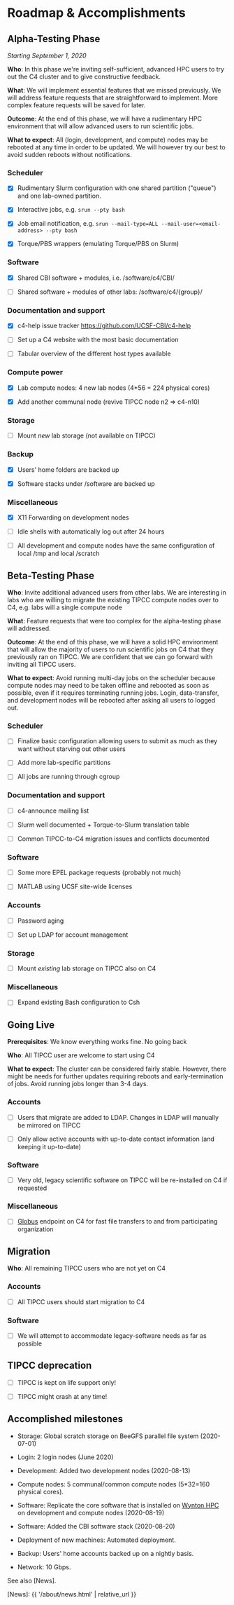 # Roadmap & Accomplishments

## Alpha-Testing Phase

_Starting September 1, 2020_  

**Who**: In this phase we're inviting self-sufficient, advanced HPC users to try out the C4 cluster and to give constructive feedback.

**What**: We will implement essential features that we missed previously.  We will address feature requests that are straightforward to implement.  More complex feature requests will be saved for later.

**Outcome**: At the end of this phase, we will have a rudimentary HPC environment that will allow advanced users to run scientific jobs.

**What to expect**: All (login, development, and compute) nodes may be rebooted at any time in order to be updated.  We will however try our best to avoid sudden reboots without notifications.


### Scheduler

* [x] Rudimentary Slurm configuration with one shared partition ("queue") and one lab-owned partition.

* [x] Interactive jobs, e.g. `srun --pty bash`

* [x] Job email notification, e.g. `srun --mail-type=ALL --mail-user=<email-address> --pty bash`

* [x] Torque/PBS wrappers (emulating Torque/PBS on Slurm)

### Software

* [x] Shared CBI software + modules, i.e. /software/c4/CBI/

* [ ] Shared software + modules of other labs: /software/c4/{group}/

### Documentation and support

* [x] c4-help issue tracker <https://github.com/UCSF-CBI/c4-help>

* [ ] Set up a C4 website with the most basic documentation

* [ ] Tabular overview of the different host types available

### Compute power

* [x] Lab compute nodes: 4 new lab nodes (4*56 = 224 physical cores)

* [x] Add another communal node (revive TIPCC node n2 => c4-n10)

### Storage

* [ ] Mount _new_ lab storage (not available on TIPCC)

### Backup

* [x] Users' home folders are backed up

* [x] Software stacks under /software are backed up

### Miscellaneous

* [x] X11 Forwarding on development nodes

* [ ] Idle shells with automatically log out after 24 hours

* [ ] All development and compute nodes have the same configuration of local /tmp and local /scratch


## Beta-Testing Phase

**Who**: Invite additional advanced users from other labs.  We are interesting in labs who are willing to migrate the existing TIPCC compute nodes over to C4, e.g. labs will a single compute node

**What**: Feature requests that were too complex for the alpha-testing phase will addressed.

**Outcome**: At the end of this phase, we will have a solid HPC environment that will allow the majority of users to run scientific jobs on C4 that they previously ran on TIPCC.  We are confident that we can go forward with inviting all TIPCC users.

**What to expect**: Avoid running multi-day jobs on the scheduler because compute nodes may need to be taken offline and rebooted as soon as possible, even if it requires terminating running jobs.  Login, data-transfer, and development nodes will be rebooted after asking all users to logged out.


### Scheduler

* [ ] Finalize basic configuration allowing users to submit as much as they want without starving out other users

* [ ] Add more lab-specific partitions

* [ ] All jobs are running through cgroup

### Documentation and support

* [ ] c4-announce mailing list

* [ ] Slurm well documented + Torque-to-Slurm translation table

* [ ] Common TIPCC-to-C4 migration issues and conflicts documented

### Software

* [ ] Some more EPEL package requests (probably not much)

* [ ] MATLAB using UCSF site-wide licenses

### Accounts

* [ ] Password aging

* [ ] Set up LDAP for account management

### Storage

* [ ] Mount _existing_ lab storage on TIPCC also on C4

### Miscellaneous

* [ ] Expand existing Bash configuration to Csh


## Going Live

**Prerequisites**: We know everything works fine. No going back

**Who**: All TIPCC user are welcome to start using C4

**What to expect**: The cluster can be considered fairly stable. However, there might be needs for further updates requiring reboots and early-termination of jobs.  Avoid running jobs longer than 3-4 days.


### Accounts

* [ ] Users that migrate are added to LDAP.  Changes in LDAP will manually be mirrored on TIPCC

* [ ] Only allow active accounts with up-to-date contact information (and keeping it up-to-date)

### Software

* [ ] Very old, legacy scientific software on TIPCC will be re-installed on C4 if requested

### Miscellaneous

* [ ] [Globus] endpoint on C4 for fast file transfers to and from participating organization



## Migration

**Who**: All remaining TIPCC users who are not yet on C4

### Accounts

* [ ] All TIPCC users should start migration to C4

### Software

* [ ] We will attempt to accommodate legacy-software needs as far as possible



## TIPCC deprecation

* [ ] TIPCC is kept on life support only!

* [ ] TIPCC might crash at any time!




## Accomplished milestones

* Storage: Global scratch storage on BeeGFS parallel file system (2020-07-01)

* Login: 2 login nodes (June 2020)

* Development: Added two development nodes (2020-08-13)

* Compute nodes: 5 communal/common compute nodes (5*32=160 physical cores).

* Software: Replicate the core software that is installed on [Wynton HPC] on development and compute nodes (2020-08-19)

* Software: Added the CBI software stack (2020-08-20)

* Deployment of new machines: Automated deployment.

* Backup: Users' home accounts backed up on a nightly basis.

* Network: 10 Gbps.


See also [News].


[TIPCC]: https://ucsf-ti.github.io/tipcc-web/
[Wynton HPC]: https://wynton.ucsf.edu/hpc/
[BeeGFS]: https://www.beegfs.io/
[Globus]: https://www.globus.org/
[News]: {{ '/about/news.html' | relative_url }}
